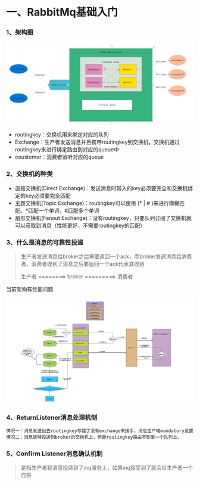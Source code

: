 # 一、RabbitMq基础入门

### 1、架构图

![image-20200922164920785](../../imgs/image-20200922164920785.png)

- routingkey：交换机用来绑定对应的队列
- Exchange：生产者发送消息并且携带routingkey到交换机，交换机通过routingkey来进行绑定路由到对应的queue中
- coustomer：消费者监听对应的queue

### 2、交换机的种类

- 直接交换机(Direct Exchange)：发送消息时带入的key必须要完全和交换机绑定的key必须要完全匹配
- 主题交换机(Topic Exchange)：routingkey可以使用 (* | # )来进行模糊匹配。*匹配一个单词，#匹配多个单词
- 扇形交换机(Fanout Exchange)：没有routingkey，只要队列订阅了交换机就可以获取到消息（性能更好，不需要routingkey的匹配）

### 3、什么是消息的可靠性投递

> 生产者发送消息给broker之后需要返回一个ack，而broker发送消息给消费者，消费者收到了消息之后要返回一个ack代表其收到
>
> 生产者 ========> broker =========> 消费者

当前架构有性能问题

<img src="../../imgs/image-20200924163425969.png" alt="image-20200924163425969" style="zoom:150%;" />

### 4、ReturnListener消息处理机制

```java
情况一：消息发送出去routingkey写错了没有exchange来接手，消息生产端mandatory设置为true，那么就会调用Return Listener来处理。如果mandatory设置为false（默认），那么mq就会自动删除消息
情况二：消息能够投递到broker的交换机上，但是routingkey路由不到某一个队列上。

```

### 5、Confirm Listener消息确认机制

> 是指生产者将消息投递到了mq服务上，如果mq接受到了就会给生产者一个应答

